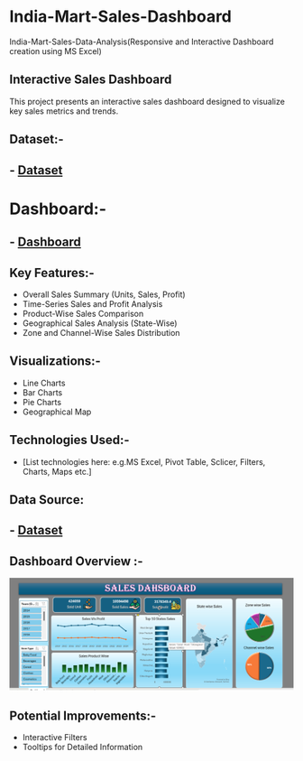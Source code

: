 # India-Mart-Sales-Dashboard
India-Mart-Sales-Data-Analysis(Responsive and Interactive Dashboard creation using MS Excel)
## Interactive Sales Dashboard

This project presents an interactive sales dashboard designed to visualize key sales metrics and trends.
## Dataset:-
## - <a href="https://github.com/darshan-masane/India-Mart-Sales-Dashboard/blob/main/India%20Sales%20data.xlsx">Dataset</a>
# Dashboard:-
## - <a href="https://github.com/darshan-masane/India-Mart-Sales-Dashboard/blob/main/india_mart.mp4">Dashboard</a>

## Key Features:-

*   Overall Sales Summary (Units, Sales, Profit)
*   Time-Series Sales and Profit Analysis
*   Product-Wise Sales Comparison
*   Geographical Sales Analysis (State-Wise)
*   Zone and Channel-Wise Sales Distribution

## Visualizations:-

*   Line Charts
*   Bar Charts
*   Pie Charts
*   Geographical Map

## Technologies Used:-

*   [List technologies here: e.g.MS Excel, Pivot Table, Sclicer, Filters, Charts, Maps etc.]

## Data Source:

## - <a href="https://github.com/darshan-masane/India-Mart-Sales-Dashboard/blob/main/India%20Sales%20data.xlsx">Dataset</a>


## Dashboard Overview :-
![Screenshot%202024-12-27%20093036.png](https://github.com/darshan-masane/India-Mart-Sales-Dashboard/blob/main/Screenshot%202024-12-27%20093036.png)
## Potential Improvements:-

*   Interactive Filters
*   Tooltips for Detailed Information

  


